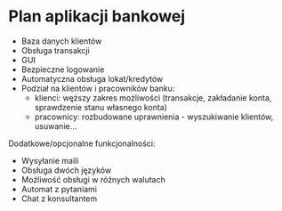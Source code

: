 # Plan aplikacji bankowej

- Baza danych klientów
- Obsługa transakcji
- GUI
- Bezpieczne logowanie
- Automatyczna obsługa lokat/kredytów
- Podział na klientów i pracowników banku:
  -  klienci: węższy zakres możliwości (transakcje, zakładanie konta, sprawdzenie stanu własnego konta)
  - pracownicy: rozbudowane uprawnienia - wyszukiwanie klientów, usuwanie...

Dodatkowe/opcjonalne funkcjonalności:
- Wysyłanie maili
- Obsługa dwóch języków
- Możliwość obsługi w różnych walutach
- Automat z pytaniami
- Chat z konsultantem
